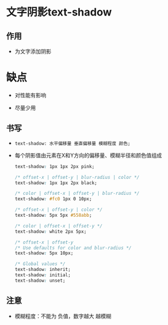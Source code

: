 # 文字阴影text-shadow

## 作用

  - 为文字添加阴影

# 缺点

  - 对性能有影响

  - 尽量少用

## 书写

  - `text-shadow: 水平偏移量 垂直偏移量 模糊程度 颜色;`

  - 每个阴影值由元素在X和Y方向的偏移量、模糊半径和颜色值组成

    ```css
    text-shadow: 1px 1px 2px pink;
    ```

    ```css
    /* offset-x | offset-y | blur-radius | color */
    text-shadow: 1px 1px 2px black;

    /* color | offset-x | offset-y | blur-radius */
    text-shadow: #fc0 1px 0 10px;

    /* offset-x | offset-y | color */
    text-shadow: 5px 5px #558abb;

    /* color | offset-x | offset-y */
    text-shadow: white 2px 5px;

    /* offset-x | offset-y
    /* Use defaults for color and blur-radius */
    text-shadow: 5px 10px;

    /* Global values */
    text-shadow: inherit;
    text-shadow: initial;
    text-shadow: unset;
    ```

## 注意

  - 模糊程度：不能为 负值，数字越大 越模糊
